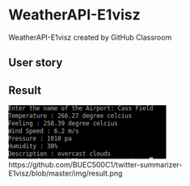 # WeatherAPI-E1visz
WeatherAPI-E1visz created by GitHub Classroom


## User story


## Result
<img src="img/result.png">
https://github.com/BUEC500C1/twitter-summarizer-E1visz/blob/master/img/result.png
